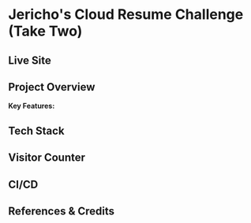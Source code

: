 # Jericho's Cloud Resume Challenge (Take Two)

## Live Site

## Project Overview

**Key Features:**

## Tech Stack

## Visitor Counter

## CI/CD

## References & Credits

